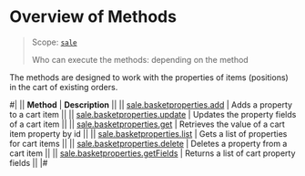# Overview of Methods

> Scope: [`sale`](../../scopes/permissions.md)
>
> Who can execute the methods: depending on the method

The methods are designed to work with the properties of items (positions) in the cart of existing orders.

#|
|| **Method** | **Description** ||
|| [sale.basketproperties.add](./sale-basket-properties-add.md) | Adds a property to a cart item ||
|| [sale.basketproperties.update](./sale-basket-properties-update.md) | Updates the property fields of a cart item ||
|| [sale.basketproperties.get](./sale-basket-properties-get.md) | Retrieves the value of a cart item property by id ||
|| [sale.basketproperties.list](./sale-basket-properties-list.md) | Gets a list of properties for cart items ||
|| [sale.basketproperties.delete](./sale-basket-properties-delete.md) | Deletes a property from a cart item ||
|| [sale.basketproperties.getFields](./sale-basket-properties-get-fields.md) | Returns a list of cart property fields ||
|#
